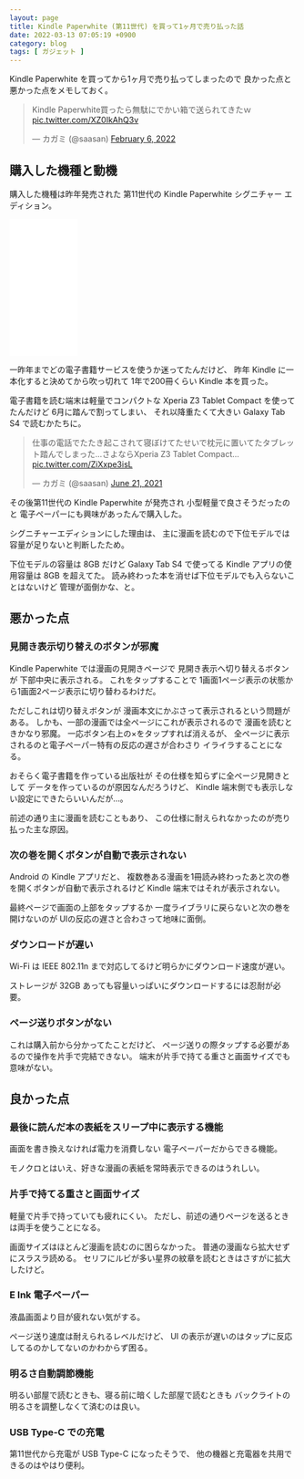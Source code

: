 ```yaml
---
layout: page
title: Kindle Paperwhite (第11世代) を買って1ヶ月で売り払った話
date: 2022-03-13 07:05:19 +0900
category: blog
tags: [ ガジェット ]
---
```


Kindle Paperwhite を買ってから1ヶ月で売り払ってしまったので
良かった点と悪かった点をメモしておく。

<blockquote class="twitter-tweet"><p lang="ja" dir="ltr">Kindle Paperwhite買ったら無駄にでかい箱で送られてきたｗ <a href="https://t.co/XZ0IkAhQ3v">pic.twitter.com/XZ0IkAhQ3v</a></p>&mdash; カガミ (@saasan) <a href="https://twitter.com/saasan/status/1490296551885148160?ref_src=twsrc%5Etfw">February 6, 2022</a></blockquote> <script async src="https://platform.twitter.com/widgets.js" charset="utf-8"></script> 

## 購入した機種と動機

購入した機種は昨年発売された
第11世代の Kindle Paperwhite シグニチャー エディション。

<iframe style="width:120px;height:240px;" marginwidth="0" marginheight="0" scrolling="no" frameborder="0" src="//rcm-fe.amazon-adsystem.com/e/cm?lt1=_blank&bc1=000000&IS2=1&bg1=FFFFFF&fc1=000000&lc1=0000FF&t=saasan-22&language=ja_JP&o=9&p=8&l=as4&m=amazon&f=ifr&ref=as_ss_li_til&asins=B08N2ZL7PS&linkId=4da80f0733fdb2460f18831f27810717"></iframe>

一昨年までどの電子書籍サービスを使うか迷ってたんだけど、
昨年 Kindle に一本化すると決めてから吹っ切れて
1年で200冊くらい Kindle 本を買った。

電子書籍を読む端末は軽量でコンパクトな
Xperia Z3 Tablet Compact を使ってたんだけど
6月に踏んで割ってしまい、
それ以降重たくて大きい Galaxy Tab S4 で読むかたちに。

<blockquote class="twitter-tweet"><p lang="ja" dir="ltr">仕事の電話でたたき起こされて寝ぼけてたせいで枕元に置いてたタブレット踏んでしまった…さよならXperia Z3 Tablet Compact… <a href="https://t.co/ZiXxpe3isL">pic.twitter.com/ZiXxpe3isL</a></p>&mdash; カガミ (@saasan) <a href="https://twitter.com/saasan/status/1407072065677512705?ref_src=twsrc%5Etfw">June 21, 2021</a></blockquote> <script async src="https://platform.twitter.com/widgets.js" charset="utf-8"></script> 

その後第11世代の Kindle Paperwhite が発売され
小型軽量で良さそうだったのと
電子ペーパーにも興味があったんで購入した。

シグニチャーエディションにした理由は、
主に漫画を読むので下位モデルでは容量が足りないと判断したため。

下位モデルの容量は 8GB だけど Galaxy Tab S4 で使ってる Kindle アプリの使用容量は 8GB を超えてた。
読み終わった本を消せば下位モデルでも入らないことはないけど
管理が面倒かな、と。

## 悪かった点

### 見開き表示切り替えのボタンが邪魔

Kindle Paperwhite では漫画の見開きページで
見開き表示へ切り替えるボタンが
下部中央に表示される。
これをタップすることで
1画面1ページ表示の状態から1画面2ページ表示に切り替わるわけだ。

ただしこれは切り替えボタンが
漫画本文にかぶさって表示されるという問題がある。
しかも、一部の漫画では全ページにこれが表示されるので
漫画を読むときかなり邪魔。
一応ボタン右上の×をタップすれば消えるが、
全ページに表示されるのと電子ペーパー特有の反応の遅さが合わさり
イライラすることになる。

おそらく電子書籍を作っている出版社が
その仕様を知らずに全ページ見開きとして
データを作っているのが原因なんだろうけど、
Kindle 端末側でも表示しない設定にできたらいいんだが…。

前述の通り主に漫画を読むこともあり、
この仕様に耐えられなかったのが売り払った主な原因。

### 次の巻を開くボタンが自動で表示されない

Android の Kindle アプリだと、
複数巻ある漫画を1冊読み終わったあと次の巻を開くボタンが自動で表示されるけど
Kindle 端末ではそれが表示されない。

最終ページで画面の上部をタップするか
一度ライブラリに戻らないと次の巻を開けないのが
UIの反応の遅さと合わさって地味に面倒。

### ダウンロードが遅い

Wi-Fi は IEEE 802.11n まで対応してるけど明らかにダウンロード速度が遅い。

ストレージが 32GB あっても容量いっぱいにダウンロードするには忍耐が必要。

### ページ送りボタンがない

これは購入前から分かってたことだけど、
ページ送りの際タップする必要があるので操作を片手で完結できない。
端末が片手で持てる重さと画面サイズでも意味がない。

## 良かった点

### 最後に読んだ本の表紙をスリープ中に表示する機能

画面を書き換えなければ電力を消費しない
電子ペーパーだからできる機能。

モノクロとはいえ、好きな漫画の表紙を常時表示できるのはうれしい。

### 片手で持てる重さと画面サイズ

軽量で片手で持っていても疲れにくい。
ただし、前述の通りページを送るときは両手を使うことになる。

画面サイズはほとんど漫画を読むのに困らなかった。
普通の漫画なら拡大せずにスラスラ読める。
セリフにルビが多い星界の紋章を読むときはさすがに拡大したけど。

### E Ink 電子ペーパー

液晶画面より目が疲れない気がする。

ページ送り速度は耐えられるレベルだけど、
UI の表示が遅いのはタップに反応してるのかしてないのかわからず困る。

### 明るさ自動調節機能

明るい部屋で読むときも、寝る前に暗くした部屋で読むときも
バックライトの明るさを調整しなくて済むのは良い。

### USB Type-C での充電

第11世代から充電が USB Type-C になったそうで、
他の機器と充電器を共用できるのはやはり便利。
